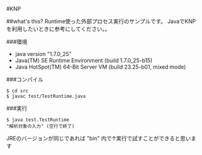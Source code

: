 #KNP

##what's this?
Runtime使った外部プロセス実行のサンプルです。 
JavaでKNPを利用したいときに参考にしてください。。 

###環境
* java version "1.7.0\_25"
* Java(TM) SE Runtime Environment (build 1.7.0\_25-b15)
* Java HotSpot(TM) 64-Bit Server VM (build 23.25-b01, mixed mode)

###コンパイル

    $ cd src
    $ javac test/TestRuntime.java

###実行

    $ java test.TestRuntime
    "解析対象の入力" (空行で終了)

JREのバージョンが同じであれば "bin" 内で↑実行で試すことができると思います 

